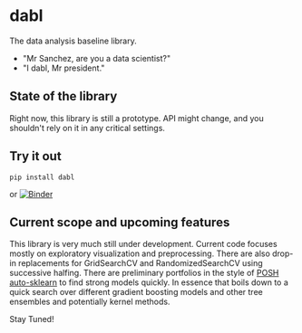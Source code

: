# dabl
The data analysis baseline library.

- "Mr Sanchez, are you a data scientist?"
- "I dabl, Mr president."

## State of the library
Right now, this library is still a prototype. API might change, and you shouldn't rely on it in any critical settings.

## Try it out

```
pip install dabl
```

or [![Binder](https://mybinder.org/badge_logo.svg)](https://mybinder.org/v2/gh/amueller/dabl/master)

## Current scope and upcoming features
This library is very much still under development. Current code focuses mostly on exploratory visualization and preprocessing.
There are also drop-in replacements for GridSearchCV and RandomizedSearchCV using successive halfing.
There are preliminary portfolios in the style of
[POSH
auto-sklearn](https://ml.informatik.uni-freiburg.de/papers/18-AUTOML-AutoChallenge.pdf)
to find strong models quickly.  In essence that boils down to a quick search
over different gradient boosting models and other tree ensembles and
potentially kernel methods.

Stay Tuned!
